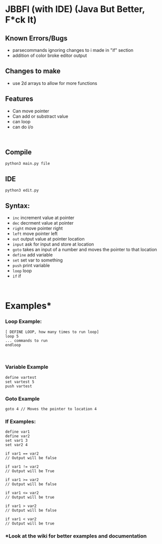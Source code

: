 
# JBBFI (with IDE) (Java But Better, F*ck It)

## Known Errors/Bugs
 - parsecommands ignoring changes to i made in "if" section
 - addition of color broke editor output
 
## Changes to make
 - use 2d arrays to allow for more functions

## Features
 - Can move pointer
 - Can add or substract value
 - can loop 
 - can do i/o
<br>

## Compile
`python3 main.py file`

## IDE
`python3 edit.py`

## Syntax:
- `inc` increment value at pointer
- `dec` decrment value at pointer
- `right` move pointer right
- `left` move pointer left
- `out` output value at pointer location
- `input` ask for input and store at location
- `goto` takes an input of a number and moves the pointer to that location
- `define` add variable
- `set` set var to something
- `push` print variable
- `loop` loop
- `if` if
<br>

# Examples*

### Loop Example:
```
[ DEFINE LOOP, how many times to run loop]
loop 5
... commands to run
endloop
```
<br>

### Variable Example
```
define vartest
set vartest 5
push vartest
```

### Goto Example
```
goto 4 // Moves the pointer to location 4
```

### If Examples:
```
define var1
define var2
set var1 3
set var2 4

if var1 == var2
// Output will be false

if var1 != var2
// Output will be True

if var1 >= var2
// Output will be false

if var1 <= var2
// Output will be true

if var1 > var2
// Output will be false

if var1 < var2
// Output will be true
```

### *Look at the wiki for better examples and documentation